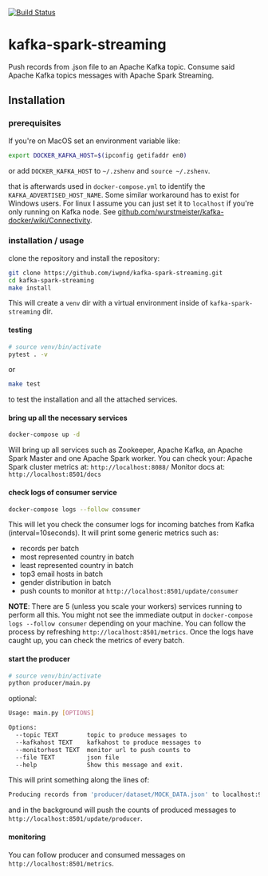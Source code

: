 <p align="left">
<a href="https://github.com/iwpnd/kafka-spark-streaming/actions" target="_blank">
    <img src="https://github.com/iwpnd/kafka-spark-streaming/workflows/build/badge.svg?branch=master" alt="Build Status">
</a>
</p>

# kafka-spark-streaming

Push records from .json file to an Apache Kafka topic. Consume said Apache Kafka topics messages with Apache Spark Streaming.

## Installation

### prerequisites

If you're on MacOS set an environment variable like:
```bash
export DOCKER_KAFKA_HOST=$(ipconfig getifaddr en0)
```
or add `DOCKER_KAFKA_HOST` to `~/.zshenv` and `source ~/.zshenv`.

that is afterwards used in `docker-compose.yml` to identify the `KAFKA_ADVERTISED_HOST_NAME`. Some similar workaround has to exist for Windows users.
For linux I assume you can just set it to `localhost` if you're only running on Kafka node. See [github.com/wurstmeister/kafka-docker/wiki/Connectivity](https://github.com/wurstmeister/kafka-docker/wiki/Connectivity).

### installation / usage

clone the repository and install the repository:
```bash
git clone https://github.com/iwpnd/kafka-spark-streaming.git
cd kafka-spark-streaming
make install
```

This will create a `venv` dir with a virtual environment inside of `kafka-spark-streaming` dir.


#### testing
```bash
# source venv/bin/activate
pytest . -v
```

or

```bash
make test
```

to test the installation and all the attached services.

#### bring up all the necessary services

```bash
docker-compose up -d
```

Will bring up all services such as Zookeeper, Apache Kafka, an Apache Spark Master and one Apache Spark worker.
You can check your:
Apache Spark cluster metrics at: `http://localhost:8088/`
Monitor docs at: `http://localhost:8501/docs`

#### check logs of consumer service

```bash
docker-compose logs --follow consumer
```

This will let you check the consumer logs for incoming batches from Kafka (interval=10seconds). It will print some generic metrics such as:
- records per batch
- most represented country in batch
- least represented country in batch
- top3 email hosts in batch
- gender distribution in batch
- push counts to monitor at `http://localhost:8501/update/consumer`

**NOTE**: There are 5 (unless you scale your workers) services running to perform all this. You might not see the immediate output in `docker-compose logs --follow consumer` depending on your machine. You can follow the process by refreshing `http://localhost:8501/metrics`. Once the logs have caught up, you can check the metrics of every batch.

#### start the producer

```bash
# source venv/bin/activate
python producer/main.py
```

optional:
```bash
Usage: main.py [OPTIONS]

Options:
  --topic TEXT        topic to produce messages to
  --kafkahost TEXT    kafkahost to produce messages to
  --monitorhost TEXT  monitor url to push counts to
  --file TEXT         json file
  --help              Show this message and exit.
```

This will print something along the lines of:
```bash
Producing records from 'producer/dataset/MOCK_DATA.json' to localhost:9092/example
```
and in the background will push the counts of produced messages to `http://localhost:8501/update/producer`.

#### monitoring

You can follow producer and consumed messages on `http://localhost:8501/metrics`.
